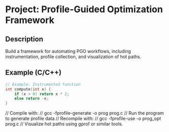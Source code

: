 # Project: Profile-Guided Optimization Framework

## Description
Build a framework for automating PGO workflows, including instrumentation, profile collection, and visualization of hot paths.

## Example (C/C++)
```c
// Example: Instrumented function
int compute(int x) {
    if (x > 0) return x * 2;
    else return -x;
}
```
// Compile with:
// gcc -fprofile-generate -o prog prog.c
// Run the program to generate profile data
// Recompile with:
// gcc -fprofile-use -o prog_opt prog.c
// Visualize hot paths using gprof or similar tools.
